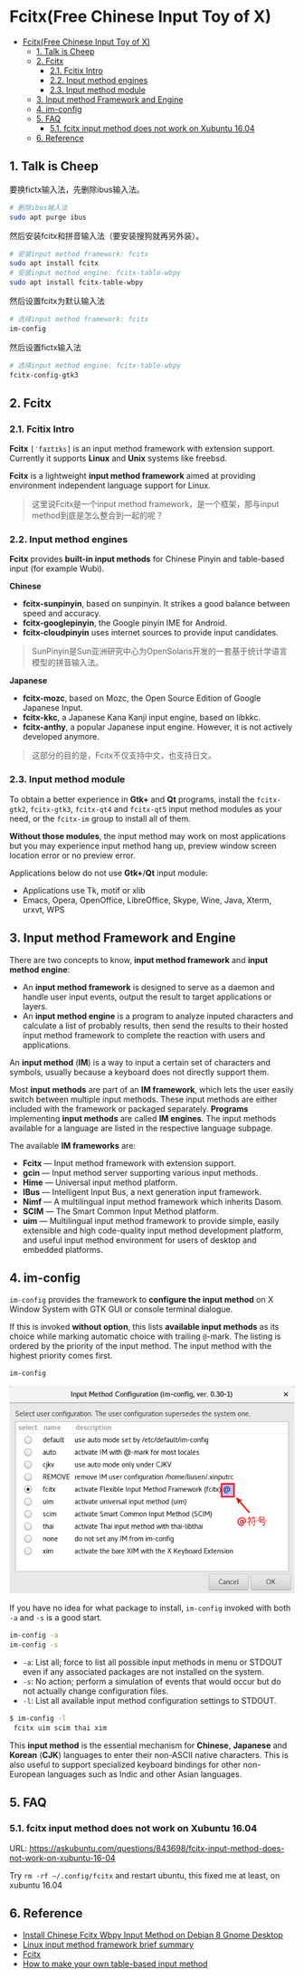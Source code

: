 # Fcitx(Free Chinese Input Toy of X)

<!-- TOC -->

- [Fcitx(Free Chinese Input Toy of X)](#fcitxfree-chinese-input-toy-of-x)
  - [1. Talk is Cheep](#1-talk-is-cheep)
  - [2. Fcitx](#2-fcitx)
    - [2.1. Fcitix Intro](#21-fcitix-intro)
    - [2.2. Input method engines](#22-input-method-engines)
    - [2.3. Input method module](#23-input-method-module)
  - [3. Input method Framework and Engine](#3-input-method-framework-and-engine)
  - [4. im-config](#4-im-config)
  - [5. FAQ](#5-faq)
    - [5.1. fcitx input method does not work on Xubuntu 16.04](#51-fcitx-input-method-does-not-work-on-xubuntu-1604)
  - [6. Reference](#6-reference)

<!-- /TOC -->

## 1. Talk is Cheep

要换fictx输入法，先删除ibus输入法。

```bash
# 删除ibus输入法
sudo apt purge ibus
```

然后安装fcitx和拼音输入法（要安装搜狗就再另外装）。

```bash
# 安装input method framework: fcitx
sudo apt install fcitx
# 安装input method engine: fcitx-table-wbpy
sudo apt install fcitx-table-wbpy
```

然后设置fcitx为默认输入法

```bash
# 选择input method framework: fcitx
im-config
```

然后设置fictx输入法

```bash
# 选择input method engine: fcitx-table-wbpy
fcitx-config-gtk3
```

## 2. Fcitx

### 2.1. Fcitix Intro

**Fcitx** `[ˈfaɪtɪks]` is an input method framework with extension support. Currently it supports **Linux** and **Unix** systems like freebsd.

**Fcitx** is a lightweight **input method framework** aimed at providing environment independent language support for Linux.

> 这里说Fcitx是一个input method framework，是一个框架，那与input method到底是怎么整合到一起的呢？

### 2.2. Input method engines

**Fcitx** provides **built-in input methods** for Chinese Pinyin and table-based input (for example Wubi).

**Chinese**

- **fcitx-sunpinyin**, based on sunpinyin. It strikes a good balance between speed and accuracy.
- **fcitx-googlepinyin**, the Google pinyin IME for Android.
- **fcitx-cloudpinyin** uses internet sources to provide input candidates.

> SunPinyin是Sun亚洲研究中心为OpenSolaris开发的一套基于统计学语言模型的拼音输入法。

**Japanese**

- **fcitx-mozc**, based on Mozc, the Open Source Edition of Google Japanese Input.
- **fcitx-kkc**, a Japanese Kana Kanji input engine, based on libkkc.
- **fcitx-anthy**, a popular Japanese input engine. However, it is not actively developed anymore.

> 这部分的目的是，Fcitx不仅支持中文，也支持日文。

### 2.3. Input method module

To obtain a better experience in **Gtk+** and **Qt** programs, install the `fcitx-gtk2`, `fcitx-gtk3`, `fcitx-qt4` and `fcitx-qt5` input method modules as your need, or the `fcitx-im` group to install all of them. 

**Without those modules**, the input method may work on most applications but you may experience input method hang up, preview window screen location error or no preview error.

Applications below do not use **Gtk+**/**Qt** input module:

- Applications use Tk, motif or xlib
- Emacs, Opera, OpenOffice, LibreOffice, Skype, Wine, Java, Xterm, urxvt, WPS


## 3. Input method Framework and Engine

There are two concepts to know, **input method framework** and **input method engine**:

- An **input method framework** is designed to serve as a daemon and handle user input events, output the result to target applications or layers.
- An **input method engine** is a program to analyze inputed characters and calculate a list of probably results, then send the results to their hosted input method framework to complete the reaction with users and applications.

An **input method** (**IM**) is a way to input a certain set of characters and symbols, usually because a keyboard does not directly support them.

Most **input methods** are part of an **IM framework**, which lets the user easily switch between multiple input methods. These input methods are either included with the framework or packaged separately. **Programs** implementing **input methods** are called **IM engines**. The input methods available for a language are listed in the respective language subpage.

The available **IM frameworks** are:

- **Fcitx** — Input method framework with extension support.
- **gcin** — Input method server supporting various input methods.
- **Hime** — Universal input method platform.
- **IBus** — Intelligent Input Bus, a next generation input framework.
- **Nimf** — A multilingual input method framework which inherits Dasom.
- **SCIM** — The Smart Common Input Method platform.
- **uim** — Multilingual input method framework to provide simple, easily extensible and high code-quality input method development platform, and useful input method environment for users of desktop and embedded platforms.


## 4. im-config

`im-config` provides the framework to **configure the input method** on X Window System with GTK GUI or console terminal dialogue. 

If this is invoked **without option**, this lists **available input methods** as its choice while marking automatic choice with trailing `@`-mark. The listing is ordered by the priority of the input method. The input method with the highest priority comes first.

```bash
im-config
```

![input method marking automatic choice](images/input-method-automatic-choice.png)

If you have no idea for what package to install, `im-config` invoked with both `-a` and `-s` is a good start.

```bash
im-config -a
im-config -s
```

- `-a`: List all; force to list all possible input methods in menu or STDOUT even if any associated packages are not installed on the system.
- `-s`: No action; perform a simulation of events that would occur but do not actually change configuration files.
- `-l`: List all available input method configuration settings to STDOUT.

```bash
$ im-config -l
 fcitx uim scim thai xim
```

This **input method** is the essential mechanism for **Chinese**, **Japanese** and **Korean** (**CJK**) languages to enter their non-ASCII native characters. This is also useful to support specialized keyboard bindings for other non-European languages such as Indic and other Asian languages.

## 5. FAQ

### 5.1. fcitx input method does not work on Xubuntu 16.04

URL: https://askubuntu.com/questions/843698/fcitx-input-method-does-not-work-on-xubuntu-16-04

Try `rm -rf ~/.config/fcitx` and restart ubuntu, this fixed me at least, on xubuntu 16.04

## 6. Reference

- [Install Chinese Fcitx Wbpy Input Method on Debian 8 Gnome Desktop](https://www.linuxbabe.com/desktop-linux/install-chinese-fcitx-wbpy-input-method-on-debian-8-gnome-desktop)
- [Linux input method framework brief summary](https://blogs.gnome.org/happyaron/2011/01/15/linux-input-method-brief-summary/)
- [Fcitx](https://wiki.archlinux.org/index.php/fcitx)
- [How to make your own table-based input method](https://www.fcitx-im.org/wiki/How_to_make_your_own_table-based_input_method)
